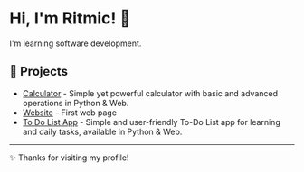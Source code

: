 # Hi, I'm Ritmic! 👋
I'm learning software development.  

## 📂 Projects
- [Calculator](https://github.com/ritmicofficial/calculator) - Simple yet powerful calculator with basic and advanced operations in Python & Web.
- [Website](https://github.com/RitmicOfficial/website) - First web page
- [To Do List App](https://github.com/RitmicOfficial/to-do-list-app) - Simple and user-friendly To-Do List app for learning and daily tasks, available in Python & Web.
---

✨ Thanks for visiting my profile!
